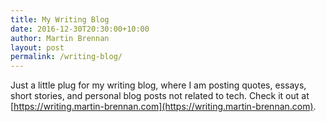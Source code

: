 ```yaml
---
title: My Writing Blog
date: 2016-12-30T20:30:00+10:00
author: Martin Brennan
layout: post
permalink: /writing-blog/
---
```


Just a little plug for my writing blog, where I am posting quotes, essays, short stories, and personal blog posts not related to tech. Check it out at [https://writing.martin-brennan.com](https://writing.martin-brennan.com).